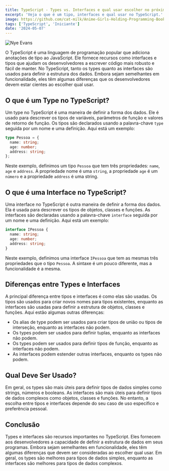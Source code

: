 ```yaml
---
title: TypeScript - Types vs. Interfaces e qual usar escolher no próximo projeto?
excerpt: 'Veja o que é um tipo, interfaces e qual usar no TypeScript.'
image: https://github.com/cat-milk/Anime-Girls-Holding-Programming-Books/blob/master/Typescript/Chito_Saving_Burning_Mastering_Typescript.png?raw=true
tags: ['TypeScript', 'Iniciante']
date: '2024-05-07'
---
```


![](https://github.com/cat-milk/Anime-Girls-Holding-Programming-Books/blob/master/Typescript/Chito_Saving_Burning_Mastering_Typescript.png?raw=true "Nye Evans")

O TypeScript é uma linguagem de programação popular que adiciona anotações de tipo ao JavaScript. Ele fornece recursos como interfaces e tipos que ajudam os desenvolvedores a escrever código mais robusto e fácil de manter. No TypeScript, tanto os types quanto as interfaces são usados para definir a estrutura dos dados. Embora sejam semelhantes em funcionalidade, eles têm algumas diferenças que os desenvolvedores devem estar cientes ao escolher qual usar.

## O que é um Type no TypeScript?
Um type no TypeScript é uma maneira de definir a forma dos dados. Ele é usado para descrever os tipos de variáveis, parâmetros de função e valores de retorno de função. Os tipos são declarados usando a palavra-chave `type` seguida por um nome e uma definição. Aqui está um exemplo:

```typescript
type Pessoa = {
  name: string;
  age: number;
  address: string;
};
```

Neste exemplo, definimos um tipo `Pessoa` que tem três propriedades: `name`, `age` e `address`. A propriedade nome é uma `string`, a propriedade `age` é um `número` e a propriedade `address` é uma string.

## O que é uma Interface no TypeScript?
Uma interface no TypeScript é outra maneira de definir a forma dos dados. Ela é usada para descrever os tipos de objetos, classes e funções. As interfaces são declaradas usando a palavra-chave `interface` seguida por um nome e uma definição. Aqui está um exemplo:

```typescript
interface IPessoa {
  name: string;
  age: number;
  address: string;
}
```

Neste exemplo, definimos uma interface `IPessoa` que tem as mesmas três propriedades que o tipo `Pessoa`. A sintaxe é um pouco diferente, mas a funcionalidade é a mesma.

## Diferenças entre Types e Interfaces
A principal diferença entre tipos e interfaces é como elas são usadas. Os tipos são usados para criar novos nomes para tipos existentes, enquanto as interfaces são usadas para definir a estrutura de objetos, classes e funções. Aqui estão algumas outras diferenças:

- Os alias de type podem ser usados para criar tipos de união ou tipos de interseção, enquanto as interfaces não podem.
- Os types podem ser usados para definir tuplas, enquanto as interfaces não podem.
- Os types podem ser usados para definir tipos de função, enquanto as interfaces não podem.
- As interfaces podem estender outras interfaces, enquanto os types não podem.

## Qual Deve Ser Usado?
Em geral, os types são mais úteis para definir tipos de dados simples como strings, números e booleans. As interfaces são mais úteis para definir tipos de dados complexos como objetos, classes e funções. No entanto, a escolha entre tipos e interfaces depende do seu caso de uso específico e preferência pessoal.

## Conclusão
Types e interfaces são recursos importantes no TypeScript. Eles fornecem aos desenvolvedores a capacidade de definir a estrutura de dados em seus programas. Embora sejam semelhantes em funcionalidade, eles têm algumas diferenças que devem ser consideradas ao escolher qual usar. Em geral, os types são melhores para tipos de dados simples, enquanto as interfaces são melhores para tipos de dados complexos.